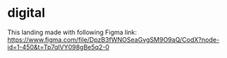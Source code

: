 # digital
This landing made with following Figma link:
https://www.figma.com/file/DpzB3fWNOSeaGvgSM9O9aQ/CodX?node-id=1-450&t=Tp7qlVY098gBe5q2-0
